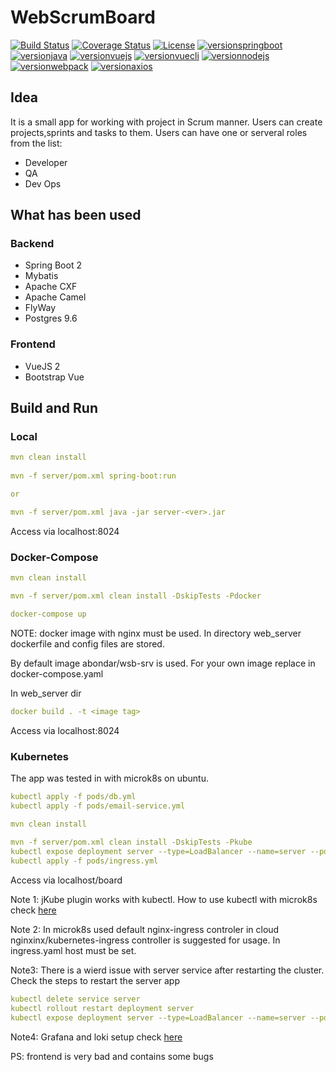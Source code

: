 # WebScrumBoard

[![Build Status](https://travis-ci.org/abondar24/WebScrumBoard.svg?branch=master)](https://travis-ci.org/abondar24/WebScrumBoard)
[![Coverage Status](https://coveralls.io/repos/github/abondar24/WebScrumBoard/badge.svg?branch=master)](https://coveralls.io/github/abondar24/WebScrumBoard?branch=master)
[![License](http://img.shields.io/:license-mit-blue.svg)](https://github.com/jonashackt/spring-boot-vuejs/blob/master/LICENSE)
[![versionspringboot](https://img.shields.io/badge/springboot-2.1.7_RELEASE-brightgreen.svg)](https://github.com/spring-projects/spring-boot)
[![versionjava](https://img.shields.io/badge/jdk-11-brightgreen.svg?logo=java)](https://github.com/spring-projects/spring-boot)
[![versionvuejs](https://img.shields.io/badge/vue.js-2.6.10-brightgreen.svg?logo=vue.js)](https://vuejs.org/)
[![versionvuecli](https://img.shields.io/badge/vue_CLI-3.11.0-brightgreen.svg?logo=vue.js)](https://cli.vuejs.org/)
[![versionnodejs](https://img.shields.io/badge/nodejs-v12.9.0-brightgreen.svg?logo=node.js)](https://nodejs.org/en/)
[![versionwebpack](https://img.shields.io/badge/webpack-4.28.4-brightgreen.svg?logo=webpack)](https://webpack.js.org/)
[![versionaxios](https://img.shields.io/badge/axios-0.18.0-brightgreen.svg)](https://github.com/axios/axios)


## Idea

It is a small app for working with project in Scrum manner. Users can create projects,sprints and tasks to them.
Users can have one or serveral roles from the list:

- Developer
- QA
- Dev Ops

## What has been used

### Backend

- Spring Boot 2
- Mybatis
- Apache CXF
- Apache Camel
- FlyWay
- Postgres 9.6

### Frontend

- VueJS 2
- Bootstrap Vue

## Build and Run

### Local

```yaml
mvn clean install
 
mvn -f server/pom.xml spring-boot:run

or 

mvn -f server/pom.xml java -jar server-<ver>.jar
```

Access via localhost:8024

### Docker-Compose

```yaml
mvn clean install

mvn -f server/pom.xml clean install -DskipTests -Pdocker

docker-compose up
```

NOTE: docker image with nginx must be used. In directory web_server dockerfile and config files are stored.

By default image abondar/wsb-srv is used. For your own image replace in docker-compose.yaml

In web_server dir
```yaml
docker build . -t <image tag>
```
Access via localhost:8024

### Kubernetes

The app was tested in with microk8s on ubuntu.

```yaml
kubectl apply -f pods/db.yml
kubectl apply -f pods/email-service.yml

mvn clean install
 
mvn -f server/pom.xml clean install -DskipTests -Pkube
kubectl expose deployment server --type=LoadBalancer --name=server --port=8024
kubectl apply -f pods/ingress.yml

```
Access via localhost/board

Note 1: jKube plugin works with kubectl. How to use kubectl with microk8s check [here](https://microk8s.io/docs/working-with-kubectl) 

Note 2: In microk8s used default nginx-ingress controler in cloud 
nginxinx/kubernetes-ingress controller is suggested for usage. In ingress.yaml host must be set.

Note3: There is a wierd issue with server service after restarting the cluster. Check the steps to restart the server app

```yaml
kubectl delete service server
kubectl rollout restart deployment server
kubectl expose deployment server --type=LoadBalancer --name=server --port=8024

```

Note4: Grafana and loki setup check [here](Grafana.md)

PS: frontend is very bad and contains some bugs

